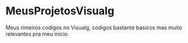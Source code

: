 # MeusProjetosVisualg
 Meus rimeiros codigos  no Visualg, codigos bastante basicos mas muito relevantes pra meu inicio.
